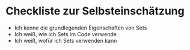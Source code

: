 # Checkliste zur Selbsteinschätzung
- Ich kenne die grundlegenden Eigenschaften von Sets
- Ich weiß, wie ich Sets im Code verwende
- Ich weiß, wofür ich Sets verwenden kann